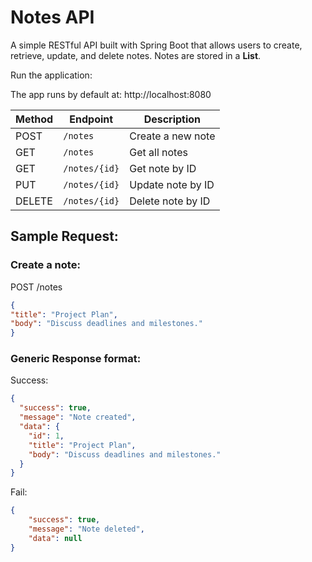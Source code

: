 # Notes API

A simple RESTful API built with Spring Boot that allows users to create, retrieve, update, and delete notes. Notes are stored in a **List**.

Run the application:

The app runs by default at: http://localhost:8080

| Method | Endpoint      | Description       |
| ------ | ------------- | ----------------- |
| POST   | `/notes`      | Create a new note |
| GET    | `/notes`      | Get all notes     |
| GET    | `/notes/{id}` | Get note by ID    |
| PUT    | `/notes/{id}` | Update note by ID |
| DELETE | `/notes/{id}` | Delete note by ID |

## Sample Request:


### Create a note:

POST /notes

```json
{
"title": "Project Plan",
"body": "Discuss deadlines and milestones."
}
```

### Generic Response format:

Success:
```json
{
  "success": true,
  "message": "Note created",
  "data": {
    "id": 1,
    "title": "Project Plan",
    "body": "Discuss deadlines and milestones."
  }
}
```

Fail:
```json 
{ 
    "success": true, 
    "message": "Note deleted", 
    "data": null 
}
```

